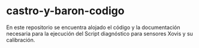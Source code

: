 # castro-y-baron-codigo
En este repositorio se encuentra alojado el código y la documentación necesaria para la ejecución del Script diagnóstico  para sensores Xovis y su calibración.

